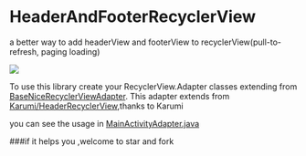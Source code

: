 # HeaderAndFooterRecyclerView
a better way to add headerView and footerView to recyclerView(pull-to-refresh, paging loading)

![](https://github.com/vienan/HeaderAndFooterRecyclerView/blob/master/screenshot/screenshot.gif)

 To use this library create your RecyclerView.Adapter classes extending from [BaseNiceRecyclerViewAdapter](https://github.com/vienan/HeaderAndFooterRecyclerView/blob/master/library/src/main/java/com/vienan/baseNiceRecyclerViewAdapter/BaseNiceRecyclerViewAdapter.java).
This adapter extends from [Karumi/HeaderRecyclerView](Karumi/HeaderRecyclerView),thanks to Karumi

you can see the usage in [MainActivityAdapter.java](https://github.com/vienan/HeaderAndFooterRecyclerView/blob/master/app/src/main/java/com/vienan/recyclerview/adapter/MainActivityAdapter.java)

###if it helps you ,welcome to star and fork
